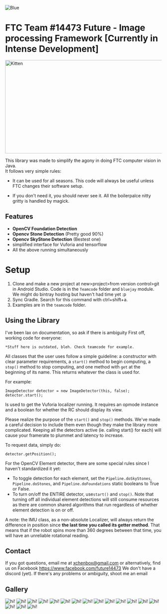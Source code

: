 ![Blue](Gallery/BlueJaylogo.png)
# FTC Team #14473 Future - Image processing Framework [Currently in Intense Development]

<img src="Gallery/sample.png" alt="Kitten"
	title="A cute kitten" width="550" height="300" />
	
This library was made to simplify the agony in doing FTC computer vision in Java.   
It follows very simple rules:

- It can be used for all seasons. This code will always be useful unless FTC changes their software setup.

- If you don't need it, you should never see it. All the boilerpalce nitty gritty is handled by magick.

## Features

- **OpenCV Foundation Detection**
- **Opencv Stone Detection** (Pretty good 90%)
- **Opencv SkyStone Detection** (Bestest one)
- simplified interface for Vuforia and tensorflow
- All the above running simultaneously

# Setup
1. Clone and make a new project at new>project>from version control>git in Android Studio. Code is in the `Teamcode` folder and `bluejay` module. We might do bintray hosting but haven't had time yet :p
2. Sync Gradle. Search for this command with ctrl+shift+a.
3. Examples are in the `teamcode` folder.

## Using the Library
I've been lax on documentation, so ask if there is ambiguity
First off, working code for everyone:

	*Stuff here is outdated, bleh. Check teamcode for example.	


All classes that the user uses follow a simple guideline: a constructor with clear parameter requirements, a `start()` method to begin computing, a `stop()` method to stop computing, and one method with `get` at the beginning of its name. This returns whatever the class is used for.

For example:

	ImageDetector detector = new ImageDetector(this, false);
	detector.start();

Is used to get the Vuforia localizer running. It requires an opmode instance and a boolean for whether the RC should display its view.

Please realize the purpose of the `start()` and `stop()` methods. We've made a careful decision to include them even though they make the library more complicated. Keeping all the detectors active (ie. calling start() for each) will cause your framerate to plummet and latency to increase.

To request data, simply do:

	detector.getPosition();

For the OpenCV Element detector, there are some special rules since I haven't standardized it yet:
- To toggle detection for each element, set the `Pipeline.doSkyStones`, `Pipeline.doStones`, and `Pipeline.doFoundations` static booleans to True or False.
- To turn on/off the ENTIRE detector, use`start()` and `stop()`. Note that turning off all individual element detections will still consume resources as there are common shared algorithms that run regardless of whether element detection is on or off.

A note: the IMU class, as a non-absolute Localizer, will always return the difference in position since __the last time you called its getter method__. That means that if the robot spins more than 360 degrees between that time, you will have an unreliable rotational reading.
	

## Contact
If you got questions, email me at <xchenbox@gmail.com> or alternatively, find us on Facebook <https://www.facebook.com/future14473>
We don't have a discord (yet). If there's any problems or ambiguity, shoot me an email

## Gallery

![hi!](Gallery/1-ann.JPEG)
![hi!](Gallery/2-ann.JPEG)
![hi!](Gallery/3-ann.JPEG)
![hi!](Gallery/4-ann.JPEG)
![hi!](Gallery/5-ann.JPEG)
![hi!](Gallery/7-ann.JPEG)
![hi!](Gallery/8-ann.JPEG)
![hi!](Gallery/9-ann.JPEG)
![hi!](Gallery/10-ann.JPEG)
![hi!](Gallery/11-ann.JPEG)
![hi!](Gallery/12-ann.JPEG)
![hi!](Gallery/13-ann.JPEG)
![hi!](Gallery/14-ann.JPEG)
![hi!](Gallery/15-ann.JPEG)
![hi!](Gallery/16-ann.JPEG)
![hi!](Gallery/17-ann.JPEG)
![hi!](Gallery/18-ann.JPEG)
